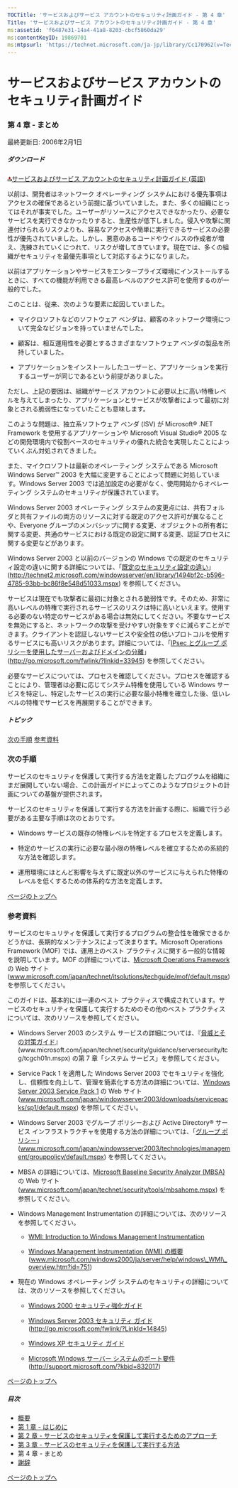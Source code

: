 ```yaml
---
TOCTitle: 'サービスおよびサービス アカウントのセキュリティ計画ガイド - 第 4 章'
Title: 'サービスおよびサービス アカウントのセキュリティ計画ガイド - 第 4 章'
ms:assetid: 'f6487e31-14a4-41a8-8203-cbcf5860da29'
ms:contentKeyID: 19869701
ms:mtpsurl: 'https://technet.microsoft.com/ja-jp/library/Cc170962(v=TechNet.10)'
---
```


サービスおよびサービス アカウントのセキュリティ計画ガイド
=========================================================

### 第 4 章 - まとめ

最終更新日: 2006年2月1日

##### ダウンロード

[![](images/Cc170962.icon_exe(ja-jp,TechNet.10).gif)サービスおよびサービス アカウントのセキュリティ計画ガイド (英語)](http://go.microsoft.com/fwlink/?linkid=41312)

以前は、開発者はネットワーク オペレーティング システムにおける優先事項はアクセスの確保であるという前提に基づいていました。また、多くの組織にとってはそれが事実でした。ユーザーがリソースにアクセスできなかったり、必要なサービスを実行できなかったりすると、生産性が低下しました。侵入や攻撃に関連付けられるリスクよりも、容易なアクセスや簡単に実行できるサービスの必要性が優先されていました。しかし、悪意のあるコードやウイルスの作成者が増え、洗練されていくにつれて、リスクが増してきています。現在では、多くの組織がセキュリティを最優先事項として対応するようになりました。

以前はアプリケーションやサービスをエンタープライズ環境にインストールするときに、すべての機能が利用できる最高レベルのアクセス許可を使用するのが一般的でした。

このことは、従来、次のような要素に起因していました。

-   マイクロソフトなどのソフトウェア ベンダは、顧客のネットワーク環境について完全なビジョンを持っていませんでした。

-   顧客は、相互運用性を必要とするさまざまなソフトウェア ベンダの製品を所持していました。

-   アプリケーションをインストールしたユーザーと、アプリケーションを実行するユーザーが同じであるという前提がありました。

ただし、上記の要因は、組織がサービス アカウントに必要以上に高い特権レベルを与えてしまったり、アプリケーションとサービスが攻撃者によって最初に対象とされる脆弱性になっていたことも意味します。

このような問題は、独立系ソフトウェア ベンダ (ISV) が Microsoft® .NET Framework を使用するアプリケーションや Microsoft Visual Studio® 2005 などの開発環境内で役割ベースのセキュリティの優れた統合を実現したことによっていくぶん対処されてきました。

また、マイクロソフトは最新のオペレーティング システムである Microsoft Windows Server™ 2003 を大幅に変更することによって問題に対処しています。Windows Server 2003 では追加設定の必要がなく、使用開始からオペレーティング システムのセキュリティが保護されています。

Windows Server 2003 オペレーティング システムの変更点には、共有フォルダと共有ファイルの両方のリソースに対する既定のアクセス許可が異なることや、Everyone グループのメンバシップに関する変更、オブジェクトの所有者に関する変更、共通のサービスにおける既定の設定に関する変更、認証プロセスに関する変更などがあります。

Windows Server 2003 と以前のバージョンの Windows での既定のセキュリティ設定の違いに関する詳細については、「[既定のセキュリティ設定の違い](http://technet.microsoft.com/ja-jp/library/cc772745)」(http://technet2.microsoft.com/windowsserver/en/library/1494bf2c-b596-4785-93bb-bc86f8e548d51033.mspx) を参照してください。

サービスは現在でも攻撃者に最初に対象とされる脆弱性です。そのため、非常に高いレベルの特権で実行されるサービスのリスクは特に高いといえます。使用する必要のない特定のサービスがある場合は無効にしてください。不要なサービスを無効にすると、ネットワークの攻撃を受けやすい対象をすぐに減らすことができます。クライアントを認証しないサービスや安全性の低いプロトコルを使用するサービスにも高いリスクがあります。詳細については、「[IPsec とグループ ポリシーを使用したサーバーおよびドメインの分離](http://go.microsoft.com/fwlink/?linkid=33945)」(http://go.microsoft.com/fwlink/?linkid=33945) を参照してください。

必要なサービスについては、プロセスを確認してください。プロセスを確認することにより、管理者は必要に応じてシステム特権を使用している Windows サービスを特定し、特定したサービスの実行に必要な最小特権を確立した後、低いレベルの特権でサービスを再展開することができます。

##### トピック

[](#ebaa)[次の手順](#ebaa)
[](#eaaa)[参考資料](#eaaa)

### 次の手順

サービスのセキュリティを保護して実行する方法を定義したプログラムを組織にまだ展開していない場合、この計画ガイドによってこのようなプロジェクトの計画についての基盤が提供されます。

サービスのセキュリティを保護して実行する方法を計画する際に、組織で行う必要がある主要な手順は次のとおりです。

-   Windows サービスの既存の特権レベルを特定するプロセスを定義します。

-   特定のサービスの実行に必要な最小限の特権レベルを確立するための系統的な方法を確認します。

-   運用環境にほとんど影響を与えずに既定以外のサービスに与えられた特権のレベルを低くするための体系的な方法を定義します。

[](#mainsection)[ページのトップへ](#mainsection)

### 参考資料

サービスのセキュリティを保護して実行するプログラムの整合性を確保できるかどうかは、長期的なメンテナンスによって決まります。Microsoft Operations Framework (MOF) では、運用上のベスト プラクティスに関する一般的な情報を説明しています。MOF の詳細については、[Microsoft Operations Framework](http://www.microsoft.com/japan/technet/itsolutions/techguide/mof/default.mspx) の Web サイト (www.microsoft.com/japan/technet/itsolutions/techguide/mof/default.mspx) を参照してください。

このガイドは、基本的には一連のベスト プラクティスで構成されています。サービスのセキュリティを保護して実行するためのその他のベスト プラクティスについては、次のリソースを参照してください。

-   Windows Server 2003 のシステム サービスの詳細については、『[脅威とその対策ガイド](https://technet.microsoft.com/ja-jp/library/75849e66-9f52-4ceb-874e-cace62110b09(v=TechNet.10))』(www.microsoft.com/japan/technet/security/guidance/serversecurity/tcg/tcgch01n.mspx) の第 7 章「システム サービス」を参照してください。

-   Service Pack 1 を適用した Windows Server 2003 でセキュリティを強化し、信頼性を向上して、管理を簡素化する方法の詳細については、[Windows Server 2003 Service Pack 1](http://www.microsoft.com/japan/windowsserver2003/downloads/servicepacks/sp1/default.mspx) の Web サイト (www.microsoft.com/japan/windowsserver2003/downloads/servicepacks/sp1/default.mspx) を参照してください。

-   Windows Server 2003 でグループ ポリシーおよび Active Directory® サービス インフラストラクチャを使用する方法の詳細については、「[グループ ポリシー](http://www.microsoft.com/japan/windowsserver2003/technologies/management/grouppolicy/default.mspx)」(www.microsoft.com/japan/windowsserver2003/technologies/management/grouppolicy/default.mspx) を参照してください。

-   MBSA の詳細については、[Microsoft Baseline Security Analyzer (MBSA)](http://www.microsoft.com/japan/technet/security/tools/mbsahome.mspx) の Web サイト (www.microsoft.com/japan/technet/security/tools/mbsahome.mspx) を参照してください。

-   Windows Management Instrumentation の詳細については、次のリソースを参照してください。

    -   [WMI: Introduction to Windows Management Instrumentation](http://www.microsoft.com/japan/technet/archive/prodtechnol/sms/smsv4/smsv4_library/29114ab2-70c3-4941-9eff-d3eb5ef762db.mspx?mfr=true)

    -   [Windows Management Instrumentation (WMI) の概要](http://technet2.microsoft.com/windowsserver/ja/library/03d4cfdf-bc6b-41cd-8154-462cf51e8c701041.mspx?mfr=true) (www.microsoft.com/windows2000/ja/server/help/windows\_WMI\_overview.htm?id=751)

-   現在の Windows オペレーティング システムのセキュリティの詳細については、次のリソースを参照してください。

    -   [Windows 2000 セキュリティ強化ガイド](https://technet.microsoft.com/ja-jp/library/3c5e9d75-489a-42b8-b36a-c6bfc9a5629c(v=TechNet.10))

    -   [Windows Server 2003 セキュリティ ガイド](http://technet.microsoft.com/ja-jp/library/cc163140) (http://go.microsoft.com/fwlink/?LinkId=14845)

    -   [Windows XP セキュリティ ガイド](http://www.microsoft.com/japan/technet/security/prodtech/windowsxp/secwinxp/xpsgch01.mspx)

    -   [Microsoft Windows サーバー システムのポート要件](http://support.microsoft.com/?kbid=832017) (http://support.microsoft.com/?kbid=832017)

[](#mainsection)[ページのトップへ](#mainsection)

##### 目次

-   [概要](https://technet.microsoft.com/ja-jp/library/551a769e-d7c1-41c2-8c2e-301350aedfbb(v=TechNet.10))
-   [第 1 章 - はじめに](https://technet.microsoft.com/ja-jp/library/c9cfbe4a-25b8-4c72-a605-589bcfa92b29(v=TechNet.10))
-   [第 2 章 - サービスのセキュリティを保護して実行するためのアプローチ](https://technet.microsoft.com/ja-jp/library/18300884-4cba-41c1-9811-9304b0478a8d(v=TechNet.10))
-   [第 3 章 - サービスのセキュリティを保護して実行する方法](https://technet.microsoft.com/ja-jp/library/2959b144-bcb1-4467-a469-33cdb957485c(v=TechNet.10))
-   第 4 章 - まとめ
-   [謝辞](https://technet.microsoft.com/ja-jp/library/a51d9e63-b73d-4884-8248-a0379210e7b9(v=TechNet.10))

[](#mainsection)[ページのトップへ](#mainsection)
